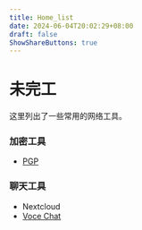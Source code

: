 ```yaml
---
title: Home_list
date: 2024-06-04T20:02:29+08:00
draft: false
ShowShareButtons: true
---
```


# 未完工

这里列出了一些常用的网络工具。

### 加密工具

- [PGP](/posts/pgp-intro)

### 聊天工具

- Nextcloud
- [Voce Chat](/posts/vocechat)